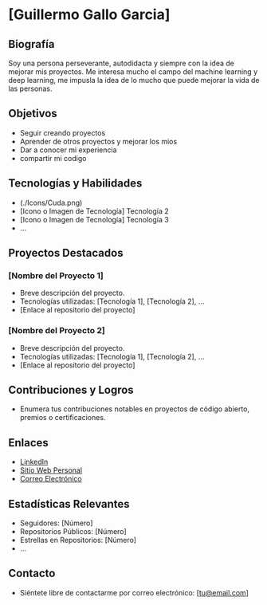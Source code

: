 # [Guillermo Gallo Garcia]

## Biografía

Soy una persona perseverante, autodidacta y siempre con la idea de mejorar mis proyectos. Me interesa mucho el campo del machine learning y deep learning, me impusla la idea de lo mucho que puede mejorar la vida de las personas. 

## Objetivos

- Seguir creando proyectos
- Aprender de otros proyectos y mejorar los mios
- Dar a conocer mi experiencia
- compartir mi codigo
  

## Tecnologías y Habilidades

- (./Icons/Cuda.png)
- [Icono o Imagen de Tecnología] Tecnología 2
- [Icono o Imagen de Tecnología] Tecnología 3
- ...

## Proyectos Destacados

### [Nombre del Proyecto 1]

- Breve descripción del proyecto.
- Tecnologías utilizadas: [Tecnología 1], [Tecnología 2], ...
- [Enlace al repositorio del proyecto]

### [Nombre del Proyecto 2]

- Breve descripción del proyecto.
- Tecnologías utilizadas: [Tecnología 1], [Tecnología 2], ...
- [Enlace al repositorio del proyecto]

## Contribuciones y Logros

- Enumera tus contribuciones notables en proyectos de código abierto, premios o certificaciones.

## Enlaces

- [LinkedIn](https://www.linkedin.com/in/tu-nombre)
- [Sitio Web Personal](https://www.tusitio.com)
- [Correo Electrónico](mailto:tu@email.com)

## Estadísticas Relevantes

- Seguidores: [Número]
- Repositorios Públicos: [Número]
- Estrellas en Repositorios: [Número]
- ...

## Contacto

- Siéntete libre de contactarme por correo electrónico: [tu@email.com]
